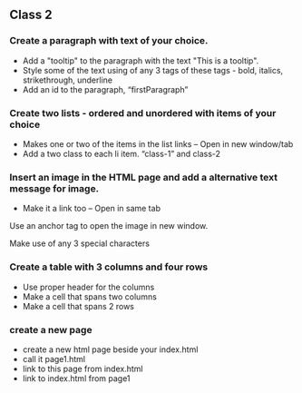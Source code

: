 ## Class 2
### Create a paragraph with text of your choice.
- Add a "tooltip" to the paragraph with the text "This is a tooltip".
- Style some of the text using of any 3 tags of these tags - bold, italics, strikethrough, underline
- Add an id to the paragraph, “firstParagraph”

### Create two lists - ordered and unordered with items of your choice
- Makes one or two of the items in the list links – Open in new window/tab
- Add a two class to each li item. “class-1” and class-2

### Insert an image in the HTML page and add a alternative text message for image.
- Make it a link too – Open in same tab

Use an anchor tag to open the image in new window.

Make use of any 3 special characters

### Create a table with 3 columns and four rows
- Use proper header for the columns
- Make a cell that spans two columns
- Make a cell that spans 2 rows

### create a new page
- create a new html page beside your index.html
- call it page1.html
- link to this page from index.html
- link to index.html from page1
